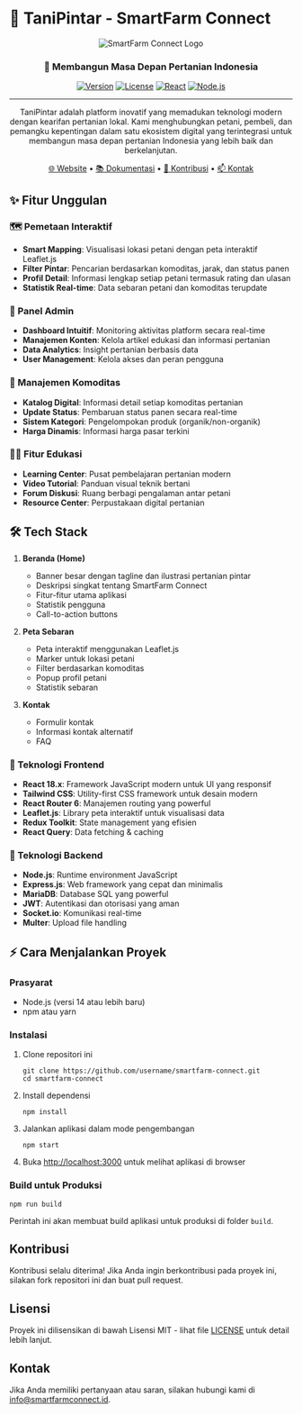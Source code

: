 # 🌾 TaniPintar - SmartFarm Connect

<div align="center">
  
![SmartFarm Connect Logo](C:\Project\bia-smartfarm-web\src\assets\images\logo.png)

### 🚀 Membangun Masa Depan Pertanian Indonesia

[![Version](https://img.shields.io/badge/version-1.0.0-blue.svg)](https://github.com/OwlDane/TaniPintar-web)
[![License](https://img.shields.io/badge/license-MIT-green.svg)](LICENSE)
[![React](https://img.shields.io/badge/React-18.x-61DAFB.svg)](https://reactjs.org/)
[![Node.js](https://img.shields.io/badge/Node.js-14.x-339933.svg)](https://nodejs.org/)

---

TaniPintar adalah platform inovatif yang memadukan teknologi modern dengan kearifan pertanian lokal. Kami menghubungkan petani, pembeli, dan pemangku kepentingan dalam satu ekosistem digital yang terintegrasi untuk membangun masa depan pertanian Indonesia yang lebih baik dan berkelanjutan.

[🌐 Website](https://tanipintar.id) • [📚 Dokumentasi](docs/) • [🤝 Kontribusi](CONTRIBUTING.md) • [📫 Kontak](mailto:info@tanipintar.id)

</div>

## ✨ Fitur Unggulan

### 🗺️ Pemetaan Interaktif
- **Smart Mapping**: Visualisasi lokasi petani dengan peta interaktif Leaflet.js
- **Filter Pintar**: Pencarian berdasarkan komoditas, jarak, dan status panen
- **Profil Detail**: Informasi lengkap setiap petani termasuk rating dan ulasan
- **Statistik Real-time**: Data sebaran petani dan komoditas terupdate

### 📱 Panel Admin
- **Dashboard Intuitif**: Monitoring aktivitas platform secara real-time
- **Manajemen Konten**: Kelola artikel edukasi dan informasi pertanian
- **Data Analytics**: Insight pertanian berbasis data
- **User Management**: Kelola akses dan peran pengguna

### 🌾 Manajemen Komoditas
- **Katalog Digital**: Informasi detail setiap komoditas pertanian
- **Update Status**: Pembaruan status panen secara real-time
- **Sistem Kategori**: Pengelompokan produk (organik/non-organik)
- **Harga Dinamis**: Informasi harga pasar terkini

### 👨‍🌾 Fitur Edukasi
- **Learning Center**: Pusat pembelajaran pertanian modern
- **Video Tutorial**: Panduan visual teknik bertani
- **Forum Diskusi**: Ruang berbagi pengalaman antar petani
- **Resource Center**: Perpustakaan digital pertanian

## 🛠️ Tech Stack

1. **Beranda (Home)**
   - Banner besar dengan tagline dan ilustrasi pertanian pintar
   - Deskripsi singkat tentang SmartFarm Connect
   - Fitur-fitur utama aplikasi
   - Statistik pengguna
   - Call-to-action buttons

2. **Peta Sebaran**
   - Peta interaktif menggunakan Leaflet.js
   - Marker untuk lokasi petani
   - Filter berdasarkan komoditas
   - Popup profil petani
   - Statistik sebaran

3. **Kontak**
   - Formulir kontak
   - Informasi kontak alternatif
   - FAQ

### 🎯 Teknologi Frontend
- **React 18.x**: Framework JavaScript modern untuk UI yang responsif
- **Tailwind CSS**: Utility-first CSS framework untuk desain modern
- **React Router 6**: Manajemen routing yang powerful
- **Leaflet.js**: Library peta interaktif untuk visualisasi data
- **Redux Toolkit**: State management yang efisien
- **React Query**: Data fetching & caching

### 🔧 Teknologi Backend
- **Node.js**: Runtime environment JavaScript
- **Express.js**: Web framework yang cepat dan minimalis
- **MariaDB**: Database SQL yang powerful
- **JWT**: Autentikasi dan otorisasi yang aman
- **Socket.io**: Komunikasi real-time
- **Multer**: Upload file handling

## ⚡ Cara Menjalankan Proyek

### Prasyarat

- Node.js (versi 14 atau lebih baru)
- npm atau yarn

### Instalasi

1. Clone repositori ini
   ```
   git clone https://github.com/username/smartfarm-connect.git
   cd smartfarm-connect
   ```

2. Install dependensi
   ```
   npm install
   ```

3. Jalankan aplikasi dalam mode pengembangan
   ```
   npm start
   ```

4. Buka [http://localhost:3000](http://localhost:3000) untuk melihat aplikasi di browser

### Build untuk Produksi

```
npm run build
```

Perintah ini akan membuat build aplikasi untuk produksi di folder `build`.

## Kontribusi

Kontribusi selalu diterima! Jika Anda ingin berkontribusi pada proyek ini, silakan fork repositori ini dan buat pull request.

## Lisensi

Proyek ini dilisensikan di bawah Lisensi MIT - lihat file [LICENSE](LICENSE) untuk detail lebih lanjut.

## Kontak

Jika Anda memiliki pertanyaan atau saran, silakan hubungi kami di info@smartfarmconnect.id.
